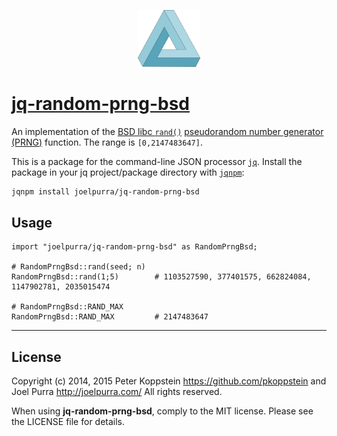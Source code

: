 <p align="center">
  <a href="https://github.com/joelpurra/jqnpm"><img src="https://raw.githubusercontent.com/joelpurra/jqnpm/master/resources/logotype/penrose-triangle.svg?sanitize=true" alt="jqnpm logotype, a Penrose triangle" width="100" border="0" /></a>
</p>

# [jq-random-prng-bsd](https://github.com/joelpurra/jq-random-prng-bsd)

An implementation of the [BSD libc `rand()`](http://rosettacode.org/wiki/Linear_congruential_generator) [pseudorandom number generator (PRNG)](https://en.wikipedia.org/wiki/Pseudorandom_number_generator) function. The range is `[0,2147483647]`.

This is a package for the command-line JSON processor [`jq`](https://stedolan.github.io/jq/). Install the package in your jq project/package directory with [`jqnpm`](https://github.com/joelpurra/jqnpm):

```bash
jqnpm install joelpurra/jq-random-prng-bsd
```



## Usage


```jq
import "joelpurra/jq-random-prng-bsd" as RandomPrngBsd;

# RandomPrngBsd::rand(seed; n)
RandomPrngBsd::rand(1;5)		# 1103527590, 377401575, 662824084, 1147902781, 2035015474

# RandomPrngBsd::RAND_MAX
RandomPrngBsd::RAND_MAX			# 2147483647
```



---

## License
Copyright (c) 2014, 2015 Peter Koppstein <https://github.com/pkoppstein> and Joel Purra <http://joelpurra.com/>
All rights reserved.

When using **jq-random-prng-bsd**, comply to the MIT license. Please see the LICENSE file for details.
